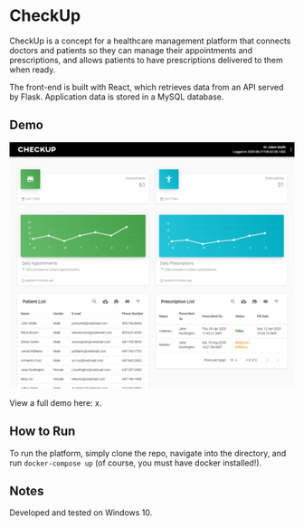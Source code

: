 # CheckUp

CheckUp is a concept for a healthcare management platform that connects doctors and patients so they can manage their appointments and prescriptions, and allows patients to have prescriptions delivered to them when ready.

The front-end is built with React, which retrieves data from an API served by Flask. Application data is stored in a MySQL database.


## Demo

![Dashboard Preview](/docs/doctor_dashboard.png)

View a full demo here: x.


## How to Run

To run the platform, simply clone the repo, navigate into the directory, and run `docker-compose up` (of course, you must have docker installed!).


## Notes

Developed and tested on Windows 10.